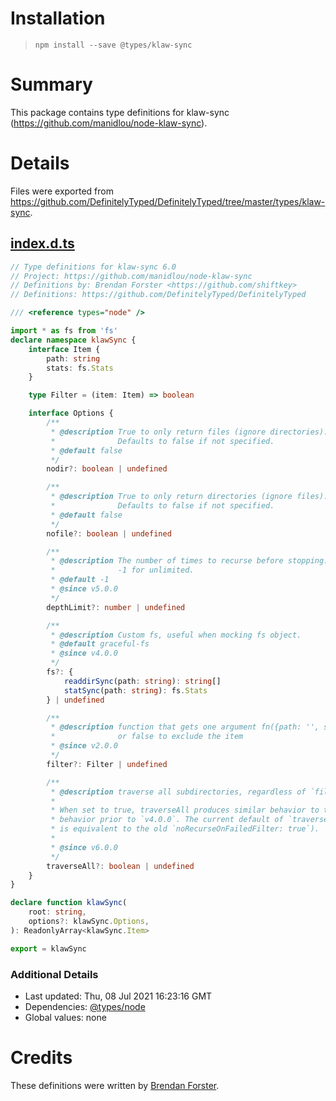 # Installation
> `npm install --save @types/klaw-sync`

# Summary
This package contains type definitions for klaw-sync (https://github.com/manidlou/node-klaw-sync).

# Details
Files were exported from https://github.com/DefinitelyTyped/DefinitelyTyped/tree/master/types/klaw-sync.
## [index.d.ts](https://github.com/DefinitelyTyped/DefinitelyTyped/tree/master/types/klaw-sync/index.d.ts)
````ts
// Type definitions for klaw-sync 6.0
// Project: https://github.com/manidlou/node-klaw-sync
// Definitions by: Brendan Forster <https://github.com/shiftkey>
// Definitions: https://github.com/DefinitelyTyped/DefinitelyTyped

/// <reference types="node" />

import * as fs from 'fs'
declare namespace klawSync {
    interface Item {
        path: string
        stats: fs.Stats
    }

    type Filter = (item: Item) => boolean

    interface Options {
        /**
         * @description True to only return files (ignore directories).
         *              Defaults to false if not specified.
         * @default false
         */
        nodir?: boolean | undefined

        /**
         * @description True to only return directories (ignore files).
         *              Defaults to false if not specified.
         * @default false
         */
        nofile?: boolean | undefined

        /**
         * @description The number of times to recurse before stopping.
         *              -1 for unlimited.
         * @default -1
         * @since v5.0.0
         */
        depthLimit?: number | undefined

        /**
         * @description Custom fs, useful when mocking fs object.
         * @default graceful-fs
         * @since v4.0.0
         */
        fs?: {
            readdirSync(path: string): string[]
            statSync(path: string): fs.Stats
        } | undefined

        /**
         * @description function that gets one argument fn({path: '', stats: {}}) and returns true to include
         *              or false to exclude the item
         * @since v2.0.0
         */
        filter?: Filter | undefined

        /**
         * @description traverse all subdirectories, regardless of `filter` option.
         *
         * When set to true, traverseAll produces similar behavior to the default
         * behavior prior to `v4.0.0`. The current default of `traverseAll: false`
         * is equivalent to the old `noRecurseOnFailedFilter: true`).
         *
         * @since v6.0.0
         */
        traverseAll?: boolean | undefined
    }
}

declare function klawSync(
    root: string,
    options?: klawSync.Options,
): ReadonlyArray<klawSync.Item>

export = klawSync

````

### Additional Details
 * Last updated: Thu, 08 Jul 2021 16:23:16 GMT
 * Dependencies: [@types/node](https://npmjs.com/package/@types/node)
 * Global values: none

# Credits
These definitions were written by [Brendan Forster](https://github.com/shiftkey).
